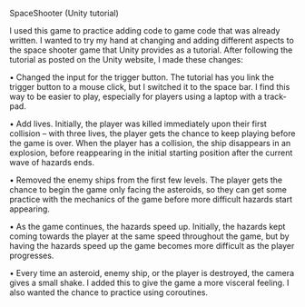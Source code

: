 SpaceShooter (Unity tutorial)

I used this game to practice adding code to game code that was already written. I wanted 
to try my hand at changing and adding different aspects to the space shooter game that 
Unity provides as a tutorial. After following the tutorial as posted on the Unity website,
I made these changes:

•	Changed the input for the trigger button. The tutorial has you link the trigger button
	to a mouse click, but I switched it to the space bar. I find this way to be easier to 
	play, especially for players using a laptop with a track-pad.
	
•	Add lives. Initially, the player was killed immediately upon their first collision – 
	with three lives, the player gets the chance to keep playing before the game is over. 
	When the player has a collision, the ship disappears in an explosion, before 
	reappearing in the initial starting position after the current wave of hazards ends.
	
•	Removed the enemy ships from the first few levels. The player gets the chance to begin 
	the game only facing the asteroids, so they can get some practice with the mechanics 
	of the game before more difficult hazards start appearing.
	
•	As the game continues, the hazards speed up. Initially, the hazards kept coming 
	towards the player at the same speed throughout the game, but by having the hazards 
	speed up the game becomes more difficult as the player progresses.
	
•	Every time an asteroid, enemy ship, or the player is destroyed, the camera gives a 
	small shake. I added this to give the game a more visceral feeling. I also wanted the 
	chance to practice using coroutines.
